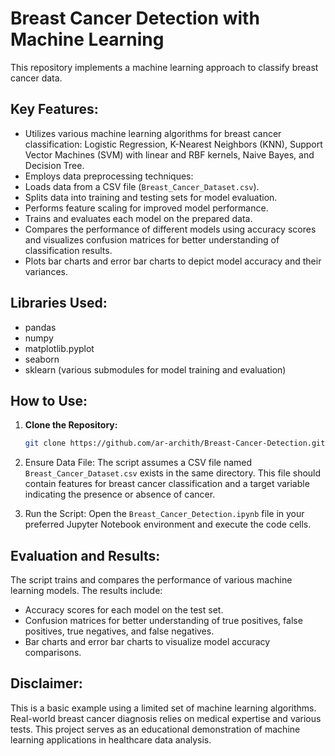 # Breast Cancer Detection with Machine Learning

This repository implements a machine learning approach to classify breast cancer data.

## Key Features:

- Utilizes various machine learning algorithms for breast cancer classification: Logistic Regression, K-Nearest Neighbors (KNN), Support Vector Machines (SVM) with linear and RBF kernels, Naive Bayes, and Decision Tree.
- Employs data preprocessing techniques:
- Loads data from a CSV file (`Breast_Cancer_Dataset.csv`).
- Splits data into training and testing sets for model evaluation.
- Performs feature scaling for improved model performance.
- Trains and evaluates each model on the prepared data.
- Compares the performance of different models using accuracy scores and visualizes confusion matrices for better understanding of classification results.
- Plots bar charts and error bar charts to depict model accuracy and their variances.

## Libraries Used:

* pandas
* numpy
* matplotlib.pyplot
* seaborn
* sklearn (various submodules for model training and evaluation)

## How to Use:

1. **Clone the Repository:**
   ```bash
   git clone https://github.com/ar-archith/Breast-Cancer-Detection.git

2. Ensure Data File:
   The script assumes a CSV file named `Breast_Cancer_Dataset.csv` exists in the same directory. This file should contain features for breast cancer classification and a target variable indicating the presence or absence of cancer.

3. Run the Script:
   Open the `Breast_Cancer_Detection.ipynb` file in your preferred Jupyter Notebook environment and execute the code cells.

## Evaluation and Results:

The script trains and compares the performance of various machine learning models. The results include:
- Accuracy scores for each model on the test set.
- Confusion matrices for better understanding of true positives, false positives, true negatives, and false negatives.
- Bar charts and error bar charts to visualize model accuracy comparisons.

## Disclaimer:

This is a basic example using a limited set of machine learning algorithms. Real-world breast cancer diagnosis relies on medical expertise and various tests. This project serves as an educational demonstration of machine learning applications in healthcare data analysis.

